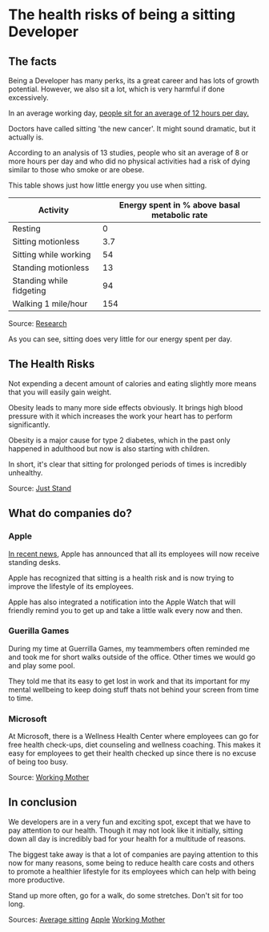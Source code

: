 # The health risks of being a sitting Developer

## The facts

Being a Developer has many perks, its a great career and has lots of growth potential. However, we also sit a lot, which is very harmful if done excessively.

In an average working day, [people sit for an average of 12 hours per day.](https://www.juststand.org/the-facts/)

Doctors have called sitting 'the new cancer'. It might sound dramatic, but it actually is.

According to an analysis of 13 studies, people who sit an average of 8 or more hours per day and who did no physical activities had a risk of dying similar to those who smoke or are obese.

This table shows just how little energy you use when sitting.

Activity | Energy spent in % above basal metabolic rate 
---------|----------
 Resting | 0 
 Sitting motionless | 3.7
 Sitting while working | 54
 Standing motionless | 13
 Standing while fidgeting | 94
 Walking 1 mile/hour | 154

Source: [Research](https://www.researchgate.net/profile/Amanjit_Baadh/publication/300080405_Combating_the_Health_Risks_of_Sedentary_Behavior_in_the_Contemporary_Radiology_Reading_Room/links/570a955f08ae2eb9421fccc9.pdf)

As you can see, sitting does very little for our energy spent per day.

## The Health Risks

Not expending a decent amount of calories and eating slightly more means that you will easily gain weight.

Obesity leads to many more side effects obviously. It brings high blood pressure with it which increases the work your heart has to perform significantly.

Obesity is a major cause for type 2 diabetes, which in the past only happened in adulthood but now is also starting with children.

In short, it's clear that sitting for prolonged periods of times is incredibly unhealthy.

Source: [Just Stand](https://www.juststand.org/the-facts/)

## What do companies do?

### Apple

[In recent news](https://www.businessinsider.nl/apple-employees-standing-desks-tim-cook-sitting-cancer-2018-6/?international=true&r=US), Apple has announced that all its employees will now receive standing desks.

Apple has recognized that sitting is a health risk and is now trying to improve the lifestyle of its employees.

Apple has also integrated a notification into the Apple Watch that will friendly remind you to get up and take a little walk every now and then.

### Guerilla Games

During my time at Guerrilla Games, my teammembers often reminded me and took me for short walks outside of the office. Other times we would go and play some pool. 

They told me that its easy to get lost in work and that its important for my mental wellbeing to keep doing stuff thats not behind your screen from time to time.

### Microsoft

At Microsoft, there is a Wellness Health Center where employees can go for free health check-ups, diet counseling and wellness coaching. This makes it easy for employees to get their health checked up since there is no excuse of being too busy.

Source: [Working Mother](https://www.workingmother.com/10-companies-with-health-and-wellness-zones#page-5)

## In conclusion

We developers are in a very fun and exciting spot, except that we have to pay attention to our health. Though it may not look like it initially, sitting down all day is incredibly bad for your health for a multitude of reasons.

The biggest take away is that a lot of companies are paying attention to this now for many reasons, some being to reduce health care costs and others to promote a healthier lifestyle for its employees which can help with being more productive.

Stand up more often, go for a walk, do some stretches. Don't sit for too long.

Sources:
[Average sitting](https://www.juststand.org/the-facts/)
[Apple](https://www.businessinsider.nl/apple-employees-standing-desks-tim-cook-sitting-cancer-2018-6/?international=true&r=US)
[Working Mother](https://www.workingmother.com/10-companies-with-health-and-wellness-zones#page-5)
